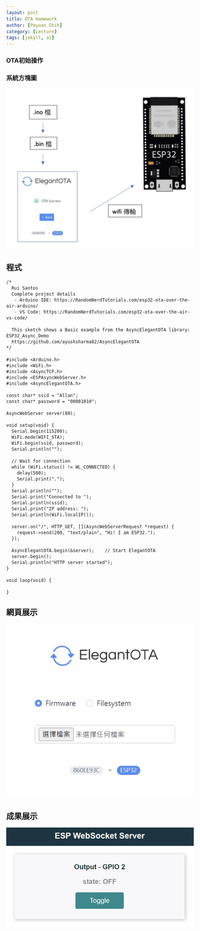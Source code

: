 ```yaml
---
layout: post
title: OTA Homework
author: [Poyuan Shih]
category: [Lecture]
tags: [jekyll, ai]
---
```

### OTA初始操作
### 系統方塊圖
![](https://github.com/poyuanshih/MCU-project/blob/main/images/img3.png?raw=true)
## 程式

```
/*
  Rui Santos
  Complete project details
   - Arduino IDE: https://RandomNerdTutorials.com/esp32-ota-over-the-air-arduino/
   - VS Code: https://RandomNerdTutorials.com/esp32-ota-over-the-air-vs-code/
  
  This sketch shows a Basic example from the AsyncElegantOTA library: ESP32_Async_Demo
  https://github.com/ayushsharma82/AsyncElegantOTA
*/

#include <Arduino.h>
#include <WiFi.h>
#include <AsyncTCP.h>
#include <ESPAsyncWebServer.h>
#include <AsyncElegantOTA.h>

const char* ssid = "Allan";
const char* password = "00081010";

AsyncWebServer server(80);

void setup(void) {
  Serial.begin(115200);
  WiFi.mode(WIFI_STA);
  WiFi.begin(ssid, password);
  Serial.println("");

  // Wait for connection
  while (WiFi.status() != WL_CONNECTED) {
    delay(500);
    Serial.print(".");
  }
  Serial.println("");
  Serial.print("Connected to ");
  Serial.println(ssid);
  Serial.print("IP address: ");
  Serial.println(WiFi.localIP());

  server.on("/", HTTP_GET, [](AsyncWebServerRequest *request) {
    request->send(200, "text/plain", "Hi! I am ESP32.");
  });

  AsyncElegantOTA.begin(&server);    // Start ElegantOTA
  server.begin();
  Serial.println("HTTP server started");
}

void loop(void) {

}
```

## 網頁展示
![](https://github.com/poyuanshih/MCU-project/blob/main/images/result6.png?raw=true)
## 成果展示
![](https://github.com/poyuanshih/MCU-project/blob/main/images/result5.png?raw=true)
